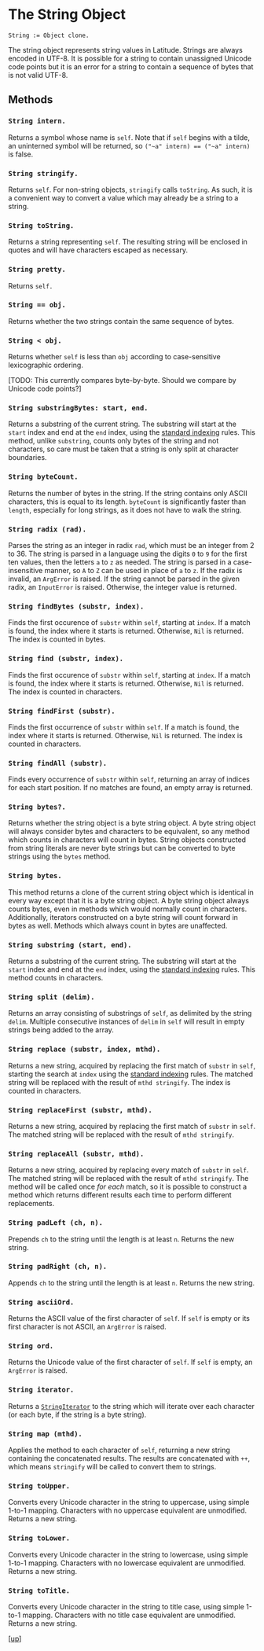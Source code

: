 
# The String Object

    String := Object clone.

The string object represents string values in Latitude. Strings are
always encoded in UTF-8. It is possible for a string to contain
unassigned Unicode code points but it is an error for a string to
contain a sequence of bytes that is not valid UTF-8.

## Methods

### `String intern.`

Returns a symbol whose name is `self`. Note that if `self` begins with
a tilde, an uninterned symbol will be returned, so `("~a" intern) ==
("~a" intern)` is false.

### `String stringify.`

Returns `self`. For non-string objects, `stringify` calls
`toString`. As such, it is a convenient way to convert a value which
may already be a string to a string.

### `String toString.`

Returns a string representing `self`. The resulting string will be
enclosed in quotes and will have characters escaped as necessary.

### `String pretty.`

Returns `self.`

### `String == obj.`

Returns whether the two strings contain the same sequence of bytes.

### `String < obj.`

Returns whether `self` is less than `obj` according to case-sensitive
lexicographic ordering.

[TODO: This currently compares byte-by-byte. Should we compare by
Unicode code points?]

### `String substringBytes: start, end.`

Returns a substring of the current string. The substring will start at
the `start` index and end at the `end` index, using
the [standard indexing](../appendix/terms.md#indexing) rules. This
method, unlike `substring`, counts only bytes of the string and not
characters, so care must be taken that a string is only split at
character boundaries.

### `String byteCount.`

Returns the number of bytes in the string. If the string contains only
ASCII characters, this is equal to its length. `byteCount` is
significantly faster than `length`, especially for long strings, as it
does not have to walk the string.

### `String radix (rad).`

Parses the string as an integer in radix `rad`, which must be an
integer from 2 to 36. The string is parsed in a language using the
digits `0` to `9` for the first ten values, then the letters `a` to
`z` as needed. The string is parsed in a case-insensitive manner, so
`A` to `Z` can be used in place of `a` to `z`. If the radix is
invalid, an `ArgError` is raised. If the string cannot be parsed in
the given radix, an `InputError` is raised. Otherwise, the integer
value is returned.

### `String findBytes (substr, index).`

Finds the first occurence of `substr` within `self`, starting at
`index`. If a match is found, the index where it starts is
returned. Otherwise, `Nil` is returned. The index is counted in bytes.

### `String find (substr, index).`

Finds the first occurence of `substr` within `self`, starting at
`index`. If a match is found, the index where it starts is
returned. Otherwise, `Nil` is returned. The index is counted in
characters.

### `String findFirst (substr).`

Finds the first occurrence of `substr`  within `self`. If a  match is
found,  the index  where it  starts is  returned. Otherwise,  `Nil` is
returned. The index is counted in characters.

### `String findAll (substr).`

Finds every occurrence of `substr` within `self`, returning an array
of indices for each start position. If no matches are found, an empty
array is returned.

### `String bytes?.`

Returns whether the string object is a byte string object. A byte
string object will always consider bytes and characters to be
equivalent, so any method which counts in characters will count in
bytes. String objects constructed from string literals are never byte
strings but can be converted to byte strings using the `bytes` method.

### `String bytes.`

This method returns a clone of the current string object which is
identical in every way except that it is a byte string object. A byte
string object always counts bytes, even in methods which would
normally count in characters. Additionally, iterators constructed on a
byte string will count forward in bytes as well. Methods which always
count in bytes are unaffected.

### `String substring (start, end).`

Returns a substring of the current string. The substring will start at
the `start` index and end at the `end` index, using
the [standard indexing](../appendix/terms.md#indexing) rules. This
method counts in characters.

### `String split (delim).`

Returns an array consisting of substrings of `self`, as delimited by
the string `delim`. Multiple consecutive instances of `delim` in
`self` will result in empty strings being added to the array.

### `String replace (substr, index, mthd).`

Returns a new string, acquired by replacing the first match of
`substr` in `self`, starting the search at `index` using
the [standard indexing](../appendix/terms.md#indexing) rules. The
matched string will be replaced with the result of `mthd
stringify`. The index is counted in characters.

### `String replaceFirst (substr, mthd).`

Returns a new string, acquired by replacing the first match of
`substr` in `self`. The matched string will be replaced with the
result of `mthd stringify`.

### `String replaceAll (substr, mthd).`

Returns a new string, acquired by replacing every match of `substr` in
`self`. The matched string will be replaced with the result of `mthd
stringify`. The method will be called once *for each* match, so it is
possible to construct a method which returns different results each
time to perform different replacements.

### `String padLeft (ch, n).`

Prepends `ch` to the string until the length is at least `n`. Returns
the new string.

### `String padRight (ch, n).`

Appends `ch` to the string until the length is at least `n`. Returns
the new string.

### `String asciiOrd.`

Returns the ASCII value of the first character of `self`. If `self` is
empty or its first character is not ASCII, an `ArgError` is raised.

### `String ord.`

Returns the Unicode value of the first character of `self`. If `self`
is empty, an `ArgError` is raised.

### `String iterator.`

Returns a [`StringIterator`](./iterator.md#stringiterator) to the string which will
iterate over each character (or each byte, if the string is a byte
string).

### `String map (mthd).`

Applies the method to each character of `self`, returning a new string
containing the concatenated results. The results are concatenated with
`++`, which means `stringify` will be called to convert them to
strings.

### `String toUpper.`

Converts every Unicode character in the string to uppercase, using
simple 1-to-1 mapping. Characters with no uppercase equivalent are
unmodified. Returns a new string.

### `String toLower.`

Converts every Unicode character in the string to lowercase, using
simple 1-to-1 mapping. Characters with no lowercase equivalent are
unmodified. Returns a new string.

### `String toTitle.`

Converts every Unicode character in the string to title case, using
simple 1-to-1 mapping. Characters with no title case equivalent are
unmodified. Returns a new string.

[[up](.)]
